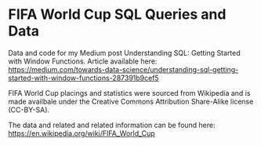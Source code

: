 # FIFA World Cup SQL Queries and Data
Data and code for my Medium post Understanding SQL: Getting Started with Window Functions.
Article available here: https://medium.com/towards-data-science/understanding-sql-getting-started-with-window-functions-287391b9cef5

FIFA World Cup placings and statistics were sourced from Wikipedia and is made availbale under the Creative Commons Attribution Share-Alike license (CC-BY-SA). 

The data and related and related information can be found here: https://en.wikipedia.org/wiki/FIFA_World_Cup

